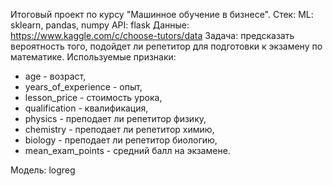 Итоговый проект по курсу "Машинное обучение в бизнесе".
Стек:
ML: sklearn, pandas, numpy 
API: flask 
Данные: https://www.kaggle.com/c/choose-tutors/data
Задача: предсказать вероятность того, подойдет ли репетитор для подготовки к экзамену по математике. 
Используемые признаки:
* age - возраст, 
* years_of_experience - опыт, 
* lesson_price - стоимость урока, 
* qualification - квалификация, 
* physics - преподает ли репетитор физику, 
* chemistry - преподает ли репетитор химию, 
* biology - преподает ли репетитор биологию,
* mean_exam_points - средний балл на экзамене.

Модель: logreg

